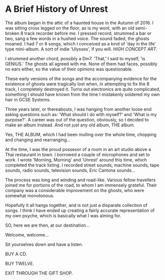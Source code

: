 # A Brief History of Unrest

The album began in the attic of a haunted house in the Autumn of 2016. I was sitting cross legged on the floor, as is my wont, with an old semi-broken 8 track recorder before me. I pressed record, strummed a bar or two, sang a few words in a hushed voice. The sound faded, the ghosts moaned. I had 7 or 8 songs, which I conceived as a kind of 'day in the life' type mini-album. A sort of indie 'Ulysses', if you will. *HIGH CONCEPT ART*. 

I strummed another chord, possibly a Dm7. 'That,' I said to myself, 'is GENIUS.' The ghosts all agreed with me. None of them had faces, possibly no ears either, so the value of their opinions was questionable. 

These early versions of the songs and the accompanying evidence for the existence of ghosts were tragically lost when, in attempting to fix the 8 track, I completely destroyed it. Turns out electronics are quite complicated, something I should have known from the time I mistakenly soldered my own hair in GCSE Systems. 

Three years later, or thereabouts, I was hanging from another loose end asking questions such as: 'What should I do with myself?' and 'What is my purpose?'. A career was out of the question, obviously, so I decided to make an album instead. And not just any old album, THE album. 

Yes, THE ALBUM, which I had been mulling over the whole time, chopping and changing and rearranging... 

At the time, I was the proud possesor of a room in an art studio above a Thai restaurant in town. I borrowed a couple of microphones and set to work. I wrote 'Morning, Morning' and 'Unrest' around this time, which completed the track listing. I recorded street sounds, machine sounds, tape sounds, radio sounds, television sounds, Eric Cantona sounds... 

The process was long and winding and road-like. Various fellow travellers joined me for portions of the road, to whom I am immensely grateful. Their company was a considerable improvement on the ghosts, who were somewhat monotonous.

Hopefully it all hangs together, and is not just a disparate collection of songs. I think I have ended up creating a fairly accurate representation of my own psyche, which is basically what I was aiming for. 

SO, here we are then, at our destination...

Welcome, welcome...

Sit yourselves down and have a listen.

BUY A CD.

BUY TWELVE. 

EXIT THROUGH THE GIFT SHOP.
